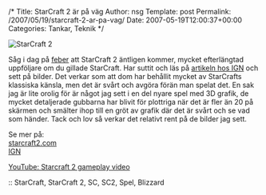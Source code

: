 /*
 Title: StarCraft 2 är på väg
 Author: nsg
 Template: post
 Permalink: /2007/05/19/starcraft-2-ar-pa-vag/
 Date: 2007-05-19T12:00:37+00:00
 Categories: Tankar, Teknik
*/
<div class="middle">
  <img id="image416" src="http://cdn.junkpile.se/2007/05/sc2.png" alt="StarCraft 2" />
</div>

Såg i dag på [feber][1] att StarCraft 2 äntligen kommer, mycket efterlängtad uppföljare om du gillade StarCraft. Har suttit och läs på [artikeln hos IGN][2] och sett på bilder. Det verkar som att dom har behållit mycket av StarCrafts klassiska känsla, men det är svårt och avgöra förän man spelat det. En sak jag är lite orolig för är något jag sett i en del nyare spel med 3D grafik, de mycket detaljerade gubbarna har blivit för plottriga när det är fler än 20 på skärmen och smälter ihop till en gröt av grafik där det är svårt och se vad som händer. Tack och lov så verkar det relativt rent på de bilder jag sett.

Se mer på:  
[starcraft2.com][3]  
[IGN][2]

  
[YouTube: Starcraft 2 gameplay video][4]

:: StarCraft, StarCraft 2, SC, SC2, Spel, Blizzard

<small></small>

 [1]: http://spel.feber.se/feber/art/19945/starcraft_2/
 [2]: http://pc.ign.com/articles/788/788627p1.html
 [3]: http://www.starcraft2.com
 [4]: http://www.youtube.com/watch?v=Sog2k6s7xVQ
